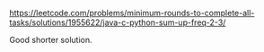 https://leetcode.com/problems/minimum-rounds-to-complete-all-tasks/solutions/1955622/java-c-python-sum-up-freq-2-3/

Good shorter solution.
